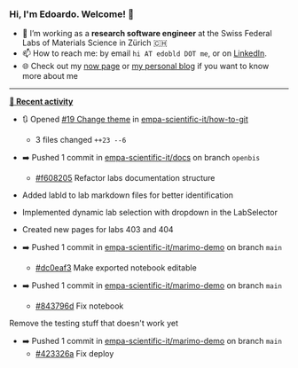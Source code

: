 ### Hi, I'm Edoardo. Welcome! 👋 

- 🔭 I’m working as a **research software engineer** at the Swiss Federal Labs of Materials Science in Zürich 🇨🇭
- 📫 How to reach me: by email `hi AT edobld DOT me`, or on [LinkedIn](https://linkedin.com/in/edobld).
- 🌐 Check out my [now page](https://edoardob.im/now) or [my personal blog](https://blog.edoardob.im) if you want to know more about me

---

**[📰 Recent activity](https://github.com/edoardob90)**
* 🔃 Opened [#19 Change theme](https://github.com/empa-scientific-it/how-to-git/pull/19) in [empa-scientific-it/how-to-git](https://github.com/empa-scientific-it/how-to-git)
  * 3 files changed `++23 --6`
* ➡️ Pushed 1 commit in [empa-scientific-it/docs](https://github.com/empa-scientific-it/docs) on branch `openbis`
  * [#f608205](https://github.com/empa-scientific-it/docs/commit/f608205) Refactor labs documentation structure

* Added labId to lab markdown files for better identification
* Implemented dynamic lab selection with dropdown in the LabSelector
* Created new pages for labs 403 and 404
* ➡️ Pushed 1 commit in [empa-scientific-it/marimo-demo](https://github.com/empa-scientific-it/marimo-demo) on branch `main`
  * [#dc0eaf3](https://github.com/empa-scientific-it/marimo-demo/commit/dc0eaf3) Make exported notebook editable
* ➡️ Pushed 1 commit in [empa-scientific-it/marimo-demo](https://github.com/empa-scientific-it/marimo-demo) on branch `main`
  * [#843796d](https://github.com/empa-scientific-it/marimo-demo/commit/843796d) Fix notebook

Remove the testing stuff that doesn&#39;t work yet
* ➡️ Pushed 1 commit in [empa-scientific-it/marimo-demo](https://github.com/empa-scientific-it/marimo-demo) on branch `main`
  * [#423326a](https://github.com/empa-scientific-it/marimo-demo/commit/423326a) Fix deploy


